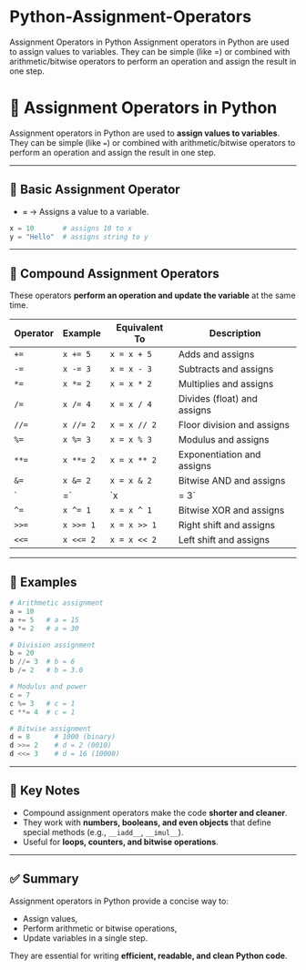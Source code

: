 # Python-Assignment-Operators
Assignment Operators in Python  Assignment operators in Python are used to assign values to variables. They can be simple (like =) or combined with arithmetic/bitwise operators to perform an operation and assign the result in one step.

# 📘 Assignment Operators in Python

Assignment operators in Python are used to **assign values to variables**.  
They can be simple (like `=`) or combined with arithmetic/bitwise operators to perform an operation and assign the result in one step.  

---

## 🔹 Basic Assignment Operator
- **`=`** → Assigns a value to a variable.  

```python
x = 10       # assigns 10 to x
y = "Hello"  # assigns string to y
```

---

## 🔹 Compound Assignment Operators
These operators **perform an operation and update the variable** at the same time.

| Operator | Example  | Equivalent To | Description              |
|----------|----------|---------------|--------------------------|
| `+=`     | `x += 5` | `x = x + 5`   | Adds and assigns         |
| `-=`     | `x -= 3` | `x = x - 3`   | Subtracts and assigns    |
| `*=`     | `x *= 2` | `x = x * 2`   | Multiplies and assigns   |
| `/=`     | `x /= 4` | `x = x / 4`   | Divides (float) and assigns |
| `//=`    | `x //= 2`| `x = x // 2`  | Floor division and assigns |
| `%=`     | `x %= 3` | `x = x % 3`   | Modulus and assigns      |
| `**=`    | `x **= 2`| `x = x ** 2`  | Exponentiation and assigns |
| `&=`     | `x &= 2` | `x = x & 2`   | Bitwise AND and assigns  |
| `|=`     | `x |= 3`| `x = x | 3`  | Bitwise OR and assigns   |
| `^=`     | `x ^= 1` | `x = x ^ 1`   | Bitwise XOR and assigns  |
| `>>=`    | `x >>= 1`| `x = x >> 1`  | Right shift and assigns  |
| `<<=`    | `x <<= 2`| `x = x << 2`  | Left shift and assigns   |

---

## 🔹 Examples

```python
# Arithmetic assignment
a = 10
a += 5   # a = 15
a *= 2   # a = 30

# Division assignment
b = 20
b //= 3  # b = 6
b /= 2   # b = 3.0

# Modulus and power
c = 7
c %= 3   # c = 1
c **= 4  # c = 1

# Bitwise assignment
d = 8      # 1000 (binary)
d >>= 2    # d = 2 (0010)
d <<= 3    # d = 16 (10000)
```

---

## 🔹 Key Notes
- Compound assignment operators make the code **shorter and cleaner**.
- They work with **numbers, booleans, and even objects** that define special methods (e.g., `__iadd__`, `__imul__`).
- Useful for **loops, counters, and bitwise operations**.

---

## ✅ Summary
Assignment operators in Python provide a concise way to:
- Assign values,
- Perform arithmetic or bitwise operations,
- Update variables in a single step.  

They are essential for writing **efficient, readable, and clean Python code**.

